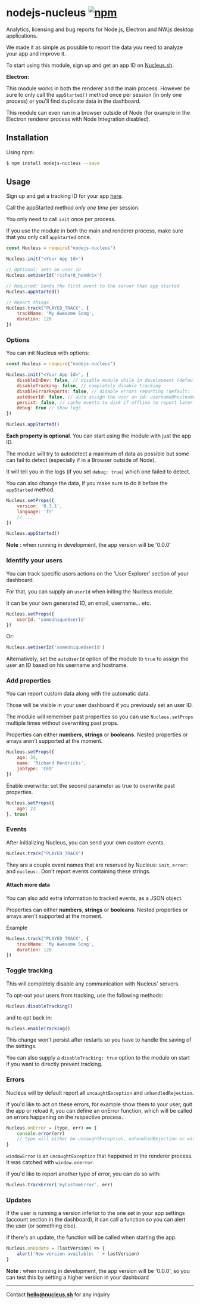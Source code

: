 # nodejs-nucleus [![npm](https://img.shields.io/npm/v/nodejs-nucleus.svg)](https://www.npmjs.com/package/nodejs-nucleus)

Analytics, licensing and bug reports for Node.js, Electron and NW.js desktop applications.

We made it as simple as possible to report the data you need to analyze your app and improve it.

To start using this module, sign up and get an app ID on [Nucleus.sh](https://nucleus.sh). 

<b>Electron:</b>

This module works in both the renderer and the main process. 
However be sure to only call the `appStarted()` method once per session (in only one process) or you'll find duplicate data in the dashboard.

This module can even run in a browser outside of Node (for example in the Electron renderer process with Node Integration disabled).

<!--
# 3.0.0 Breaking changes:

The version 3 of the module introce breaking changes, so be careful to update your integration before upgrading.

- You now have to manually call the `init` and `appStarted` methods to start the analaytics session. This was because the previous way was confusing between processes.
- The module is now 100% independent from Node and can run in an isolated browser context
- Options were renamed 
-->

## Installation

Using npm:

```bash
$ npm install nodejs-nucleus --save
```

## Usage

Sign up and get a tracking ID for your app [here](https://nucleus.sh).

Call the appStarted method *only one time* per session.

You only need to call `init` once per process.

If you use the module in both the main and renderer process, make sure that you only call `appStarted` once.

```javascript
const Nucleus = require("nodejs-nucleus")

Nucleus.init("<Your App Id>")

// Optional: sets an user ID
Nucleus.setUserId('richard_hendrix')

// Required: Sends the first event to the server that app started
Nucleus.appStarted()

// Report things
Nucleus.track("PLAYED_TRACK", {
	trackName: 'My Awesome Song',
	duration: 120
})
```

### Options

You can init Nucleus with options:

```javascript
const Nucleus = require("nodejs-nucleus")

Nucleus.init("<Your App Id>", {
	disableInDev: false, // disable module while in development (default: false)
	disableTracking: false, // completely disable tracking
	disableErrorReports: false, // disable errors reporting (default: false)
	autoUserId: false, // auto assign the user an id: username@hostname
	persist: false, // cache events to disk if offline to report later
	debug: true // Show logs
})

Nucleus.appStarted()
```

**Each property is optional**. You can start using the module with just the app ID.

The module will try to autodetect a maximum of data as possible but some can fail to detect (especially if in a Browser outside of Node).

It will tell you in the logs (if you set `debug: true`) which one failed to detect.

You can also change the data, if you make sure to do it before the `appStarted` method.

```javascript
Nucleus.setProps({
	version: '0.3.1',
	language: 'fr'
	// ...
})

Nucleus.appStarted()
```

**Note** : when running in development, the app version will be '0.0.0'

### Identify your users

You can track specific users actions on the 'User Explorer' section of your dashboard.

For that, you can supply an `userId` when initing the Nucleus module. 

It can be your own generated ID, an email, username... etc.

```javascript
Nucleus.setProps({
	userId: 'someUniqueUserId'
})
```

Or:

```javascript
Nucleus.setUserId('someUniqueUserId')
```

Alternatively, set the `autoUserId` option of the module to `true` to assign the user an ID based on his username and hostname.


### Add properties

You can report custom data along with the automatic data.
 
Those will be visible in your user dashboard if you previously set an user ID.

The module will remember past properties so you can use `Nucleus.setProps` multiple times without overwriting past props.

Properties can either **numbers**, **strings** or **booleans**. 
Nested properties or arrays aren't supported at the moment.

```javascript
Nucleus.setProps({
	age: 34,
	name: 'Richard Hendricks',
	jobType: 'CEO'
})
```

Enable overwrite: set the second parameter as true to overwrite past properties. 

```javascript
Nucleus.setProps({
	age: 23
}, true)
```

### Events

After initializing Nucleus, you can send your own custom events.

```javascript
Nucleus.track("PLAYED_TRACK")
```

They are a couple event names that are reserved by Nucleus: `init`, `error:` and `nucleus:`. Don't report events containing these strings.

#### Attach more data

You can also add extra information to tracked events, as a JSON object.

Properties can either **numbers**, **strings** or **booleans**. 
Nested properties or arrays aren't supported at the moment.

Example

```javascript
Nucleus.track("PLAYED_TRACK", {
	trackName: 'My Awesome Song',
	duration: 120
})
```

### Toggle tracking

This will completely disable any communication with Nucleus' servers.

To opt-out your users from tracking, use the following methods:

```javascript
Nucleus.disableTracking()
```

and to opt back in:

```javascript
Nucleus.enableTracking()
```

This change won't persist after restarts so you have to handle the saving of the settings.

You can also supply a `disableTracking: true` option to the module on start if you want to directly prevent tracking.


### Errors

Nucleus will by default report all `uncaughtException` and `unhandledRejection`.

If you'd like to act on these errors, for example show them to your user, quit the app or reload it, you can define an onError function, which will be called on errors happening on the respective process.


```javascript
Nucleus.onError = (type, err) => {
	console.error(err)
	// type will either be uncaughtException, unhandledRejection or windowError
}
```


`windowError` is an `uncaughtException` that happened in the renderer process. It was catched with `window.onerror`.

If you'd like to report another type of error, you can do so with:

```javascript
Nucleus.trackError('myCustomError', err)
```

### Updates

If the user is running a version inferior to the one set in your app settings (account section in the dashboard), it can call a function so you can alert the user (or something else).

If there's an update, the function will be called when starting the app.


```javascript
Nucleus.onUpdate = (lastVersion) => {
	alert('New version available: ' + lastVersion)
}
```

**Note** : when running in development, the app version will be '0.0.0', so you can test this by setting a higher version in your dashboard

---
Contact **hello@nucleus.sh** for any inquiry
